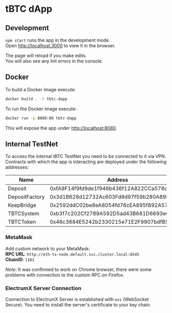 # tBTC dApp

## Development

`npm start` runs the app in the development mode.<br>
Open [http://localhost:3000](http://localhost:3000) to view it in the browser.

The page will reload if you make edits.<br>
You will also see any lint errors in the console.

## Docker

To build a Docker image execute:
```sh
docker build . -t tbtc-dapp
```

To run the Docker image execute:
```sh
docker run -p 8080:80 tbtc-dapp
```

This will expose the app under [http://localhost:8080](http://localhost:8080).

## Internal TestNet

To access the internal tBTC TestNet you need to be connected to it via VPN.
Contracts with which the app is interacting are deployed under the following
addresses:

| Name           | Address                                    |
| -------------- | ------------------------------------------ |
| Deposit        | 0xfA9F14f9fd9de1f946b436f12A822CCa578de070 |
| DepositFactory | 0x3d1B628d12732Ac603Fd9d97f59b280A89Eef9e3 |
| KeepBridge     | 0x2592ddC02be8eA8054fd76cEA895f892A577C0BA |
| TBTCSystem     | 0xb3f7c202Cf2789A592D5ad43B681D6693e6e6024 |
| TBTCToken      | 0x46c3884E5242b2330215e71E2F9907bdfB5A5cb3 |

### MetaMask

Add custom network to your MetaMask:<br>
**RPC URL**: `http://eth-tx-node.default.svc.cluster.local:8545`<br>
**ChainID**: `1101`<br>

*Note*: It was confirmed to work on Chrome browser, there were some problems with
connection to the custom RPC on Firefox.

### ElectrumX Server Connection

Connection to ElectrumX Server is established with `wss` (WebSocket Secure).
You need to install the server's certificate to your key chain.
